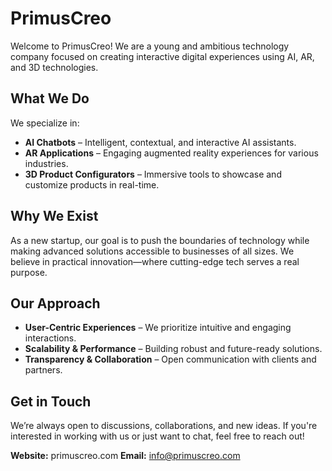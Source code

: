 # PrimusCreo

Welcome to PrimusCreo! We are a young and ambitious technology company focused on creating interactive digital experiences using AI, AR, and 3D technologies.

## What We Do
We specialize in:
- **AI Chatbots** – Intelligent, contextual, and interactive AI assistants.
- **AR Applications** – Engaging augmented reality experiences for various industries.
- **3D Product Configurators** – Immersive tools to showcase and customize products in real-time.

## Why We Exist
As a new startup, our goal is to push the boundaries of technology while making advanced solutions accessible to businesses of all sizes. We believe in practical innovation—where cutting-edge tech serves a real purpose.

## Our Approach
- **User-Centric Experiences** – We prioritize intuitive and engaging interactions.
- **Scalability & Performance** – Building robust and future-ready solutions.
- **Transparency & Collaboration** – Open communication with clients and partners.

## Get in Touch
We’re always open to discussions, collaborations, and new ideas. If you're interested in working with us or just want to chat, feel free to reach out!

**Website:** primuscreo.com 
**Email:** info@primuscreo.com
